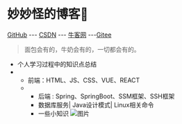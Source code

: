 # 妙妙怪的博客:100:</small>

[GitHub](https://github.com/docsifyjs/docsify/)     ---  [CSDN](https://blog.csdn.net/qq_40183281?spm=1000.2115.3001.5343)        ---   [牛客网](https://blog.nowcoder.net/yanglele/)   ---[Gitee](https://gitee.com/hiweirdo)

> 面包会有的，牛奶会有的，一切都会有的。

- 个人学习过程中的知识点总结
- - 前端：HTML、JS、CSS、VUE、REACT
  - - 后端 : Spring、SpringBoot、SSM框架、SSH框架
    - 数据库服务| Java设计模式| Linux相关命令
    - 一些小知识
      <!-- 背景图片 -->
      ![图片](_media/aaa.png":no-zoom")
      <!-- 背景色 -->

